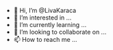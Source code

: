 - 👋 Hi, I’m @LivaKaraca
- 👀 I’m interested in ...
- 🌱 I’m currently learning ...
- 💞️ I’m looking to collaborate on ...
- 📫 How to reach me ...

<!---
LivaKaraca/LivaKaraca is a ✨ special ✨ repository because its `README.md` (this file) appears on your GitHub profile.
You can click the Preview link to take a look at your changes.
--->
